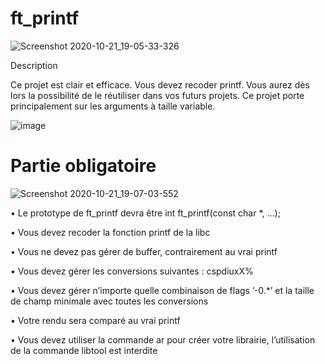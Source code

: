 # ft_printf

![Screenshot 2020-10-21_19-05-33-326](https://user-images.githubusercontent.com/45235527/96753610-698e7080-13d0-11eb-9461-d3351c9208d7.png)

Description

Ce projet est clair et efficace. Vous devez recoder printf. Vous aurez dès lors la possibilité de le réutiliser dans vos futurs projets.
Ce projet porte principalement sur les arguments à taille variable.

![image](https://user-images.githubusercontent.com/45235527/96756036-c3446a00-13d3-11eb-9075-fd5b220d63cf.png)


# Partie obligatoire

![Screenshot 2020-10-21_19-07-03-552](https://user-images.githubusercontent.com/45235527/96753783-a195b380-13d0-11eb-90f9-31928a4bc773.png)

• Le prototype de ft_printf devra être int ft_printf(const char *, ...);

• Vous devez recoder la fonction printf de la libc

• Vous ne devez pas gérer de buffer, contrairement au vrai printf

• Vous devez gérer les conversions suivantes : cspdiuxX%

• Vous devez gérer n’importe quelle combinaison de flags ’-0.*’ et la taille de champ
minimale avec toutes les conversions

• Votre rendu sera comparé au vrai printf

• Vous devez utiliser la commande ar pour créer votre librairie, l’utilisation de la
commande libtool est interdite
